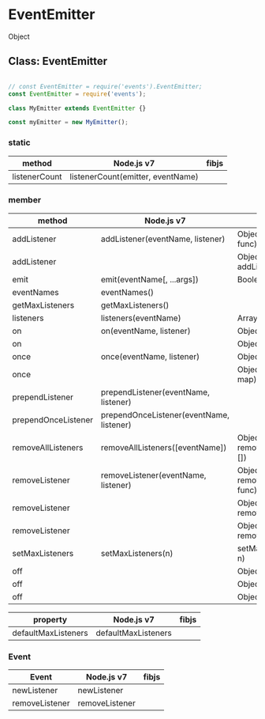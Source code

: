 
# EventEmitter

Object

## Class: EventEmitter

```js

// const EventEmitter = require('events').EventEmitter;
const EventEmitter = require('events');

class MyEmitter extends EventEmitter {}

const myEmitter = new MyEmitter();
```

### static

|     method    |            Node.js v7             | fibjs |
|---------------|-----------------------------------|-------|
| listenerCount | listenerCount(emitter, eventName) |       |

### member

|       method        |                   Node.js v7             |               fibjs               |
|---------------------|------------------------------------------|-----------------------------------|
| addListener         | addListener(eventName, listener)         | Object addListener(ev, func)      |
| addListener         |                                          | Object addListener(map={})        |
| emit                | emit(eventName[, ...args])               | Boolean emit(ev,...)              |
| eventNames          | eventNames()                             |                                   |
| getMaxListeners     | getMaxListeners()                        |                                   |
| listeners           | listeners(eventName)                     | Array listeners(ev)               |
| on                  | on(eventName, listener)                  | Object on( ev, func)              |
| on                  |                                          | Object on(map={})                 |
| once                | once(eventName, listener)                | Object once(ev, func)             |
| once                |                                          | Object once(Object map)           |
| prependListener     | prependListener(eventName, listener)     |                                   |
| prependOnceListener | prependOnceListener(eventName, listener) |                                   |
| removeAllListeners  | removeAllListeners([eventName])          | Object removeAllListeners(evs=[]) |
| removeListener      | removeListener(eventName, listener)      | Object removeListener(ev, func)   |
| removeListener      |                                          | Object removeListener(ev)         |
| removeListener      |                                          | Object removeListener(map={})     |
| setMaxListeners     | setMaxListeners(n)                       | setMaxListeners(Integer n)        |
| off                 |                                          | Object off(ev, func)              |
| off                 |                                          | Object off(ev)                    |
| off                 |                                          | Object off(map={})                |

|     property       |      Node.js v7     | fibjs |
|--------------------|---------------------|-------|
|defaultMaxListeners | defaultMaxListeners |       |

### Event

|       Event   |   Node.js v7   | fibjs |
|---------------|----------------|-------|
|newListener    | newListener    |       |
|removeListener | removeListener |       |
